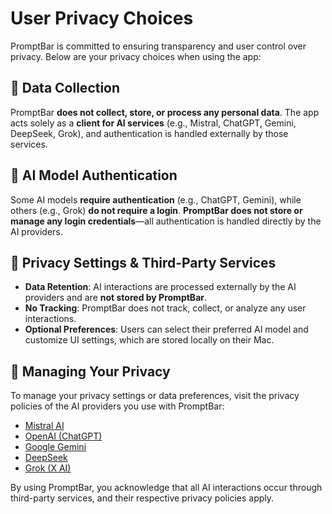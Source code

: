 # User Privacy Choices

PromptBar is committed to ensuring transparency and user control over privacy. Below are your privacy choices when using the app:

## 🔹 Data Collection
PromptBar **does not collect, store, or process any personal data**. The app acts solely as a **client for AI services** (e.g., Mistral, ChatGPT, Gemini, DeepSeek, Grok), and authentication is handled externally by those services.

## 🔹 AI Model Authentication  
Some AI models **require authentication** (e.g., ChatGPT, Gemini), while others (e.g., Grok) **do not require a login**. **PromptBar does not store or manage any login credentials**—all authentication is handled directly by the AI providers.

## 🔹 Privacy Settings & Third-Party Services  
- **Data Retention**: AI interactions are processed externally by the AI providers and are **not stored by PromptBar**.  
- **No Tracking**: PromptBar does not track, collect, or analyze any user interactions.  
- **Optional Preferences**: Users can select their preferred AI model and customize UI settings, which are stored locally on their Mac.  

## 🔹 Managing Your Privacy  
To manage your privacy settings or data preferences, visit the privacy policies of the AI providers you use with PromptBar:

- [Mistral AI](https://mistral.ai/privacy-policy/)  
- [OpenAI (ChatGPT)](https://openai.com/terms)  
- [Google Gemini](https://policies.google.com/privacy)  
- [DeepSeek](https://deepseek.com/privacy-policy)  
- [Grok (X AI)](https://x.ai/privacy)  

By using PromptBar, you acknowledge that all AI interactions occur through third-party services, and their respective privacy policies apply.
